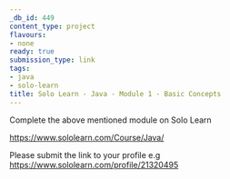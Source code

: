```yaml
---
_db_id: 449
content_type: project
flavours:
- none
ready: true
submission_type: link
tags:
- java
- solo-learn
title: Solo Learn - Java - Module 1 - Basic Concepts
---
```


Complete the above mentioned module on Solo Learn

https://www.sololearn.com/Course/Java/

Please submit the link to your profile e.g https://www.sololearn.com/profile/21320495